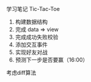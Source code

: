 学习笔记
Tic-Tac-Toe

1. 构建数据结构
2. 完成 data => view
3. 完成成功失败校验
4. 添加交互事件
5. 实现好友对战
6. 预测下一步是否要赢（16:00）


考虑diff算法